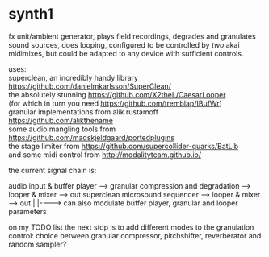# synth1
fx unit/ambient generator, plays field recordings, degrades and granulates sound sources, does looping, configured to be controlled by _two_ akai midimixes, but could be adapted to any device with sufficient controls.

uses:<br>
superclean, an incredibly handy library https://github.com/danielmkarlsson/SuperClean/<br>
the absolutely stunning https://github.com/X2theL/CaesarLooper<br>
(for which in turn you need https://github.com/tremblap/IBufWr)<br>
granular implementations from alik rustamoff https://github.com/alikthename<br>
some audio mangling tools from https://github.com/madskjeldgaard/portedplugins<br>
the stage limiter from https://github.com/supercollider-quarks/BatLib<br>
and some midi control from http://modalityteam.github.io/<br>

the current signal chain is:

audio input & buffer player --> granular compression and degradation --> looper & mixer --> out
superclean microsound sequencer --> looper & mixer --> out
  |
  |----> can also modulate buffer player, granular and looper parameters

on my TODO list the next stop is to add different modes to the granulation control:
choice between granular compressor, pitchshifter, reverberator and random sampler?
